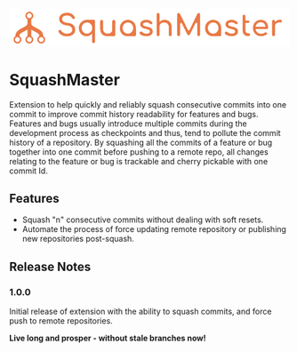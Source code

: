 <br />

![Logo](https://github.com/shimorojune/SqashMaster/blob/main/assets/images/transparent-logo.png?raw=true)

# SquashMaster

Extension to help quickly and reliably squash consecutive commits into one commit to improve commit history readability for features and bugs.
Features and bugs usually introduce multiple commits during the development process as checkpoints and thus, tend to pollute the commit history of a repository. By squashing all the commits of a feature or bug together into one commit before pushing to a remote repo, all changes relating to the feature or bug is trackable and cherry pickable with one commit Id.

## Features

- Squash "n" consecutive commits without dealing with soft resets.
- Automate the process of force updating remote repository or publishing new repositories post-squash.

## Release Notes

### 1.0.0

Initial release of extension with the ability to squash commits, and force push to remote repositories.

**Live long and prosper - without stale branches now!**
